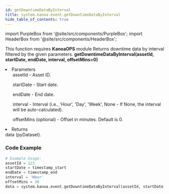 ```yaml
---
id: getDowntimeDataByInterval
title: system.kanoa.event.getDowntimeDataByInterval
hide_table_of_contents: true
---
```


import PurpleBox from '@site/src/components/PurpleBox';
import HeaderBox from '@site/src/components/HeaderBox';

<PurpleBox>This function requires <b>KanoaOPS</b> module</PurpleBox>
<HeaderBox header="Description">
    Returns downtime data by interval filtered by the given parameters. 
</HeaderBox>
<HeaderBox header="Syntax">
    <b>getDowntimeDataByInterval(assetId, startDate, endDate, interval, offsetMins=0)</b>
    <li>Parameters <br />
        <ul>assetId - Asset ID.</ul>
        <ul>startDate - Start date.</ul>
        <ul>endDate - End date.</ul>
        <ul>interval - Interval (i.e., 'Hour', 'Day', 'Week', None - If None, the interval will be auto-calculated).</ul>
        <ul>offsetMins (optional) - Offset in minutes. Default is 0.</ul>
    </li>
    <li>Returns <br />
        data (pyDataset).
    </li>
</HeaderBox>

### Code Example

```python
# Example Usage:
assetId = 123
startDate = timestamp_start
endDate = timestamp_end
interval = 'Hour'
offsetMins = 30
data = system.kanoa.event.getDowntimeDataByInterval(assetId, startDate, endDate, interval, offsetMins)

